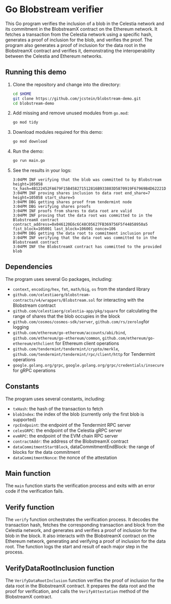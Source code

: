 # Go Blobstream verifier

This Go program verifies the inclusion of a blob in the Celestia
network and its commitment in the BlobstreamX contract on the
Ethereum network. It fetches a transaction from the Celestia
network using a specific hash, generates a proof of inclusion
for the blob, and verifies the proof. The program also generates
a proof of inclusion for the data root in the BlobstreamX contract
and verifies it, demonstrating the interoperability between the
Celestia and Ethereum networks.

## Running this demo

1. Clone the repository and change into the directory:

    ```bash
    cd $HOME
    git clone https://github.com/jcstein/blobstream-demo.git
    cd blobstream-demo
    ```

2. Add missing and remove unused modules from `go.mod`:

    ```bash
    go mod tidy
    ```

3. Download modules required for this demo:

    ```bash
    go mod download
    ```

4. Run the demo:

    ```bash
    go run main.go
    ```

5. See the results in your logs:

    ```logs
    3:04PM INF verifying that the blob was committed to by Blobstream height=105058 tx_hash=4B122452FA679F15B458271512816B933803D5870919F67969B4D62221D70346
    3:04PM INF proving shares inclusion to data root end_share=7 height=105058 start_share=5
    3:04PM DBG getting shares proof from tendermint node
    3:04PM DBG verifying shares proofs
    3:04PM INF proofs from shares to data root are valid
    3:04PM INF proving that the data root was committed to in the BlobstreamX contract contract_address=0x046120E6c6C48C05627FB369756F5f44858950a5 fist_block=105001 last_block=106001 nonce=106
    3:04PM DBG getting the data root to commitment inclusion proof
    3:04PM INF verifying that the data root was committed to in the BlobstreamX contract
    3:04PM INF the BlobstreamX contract has committed to the provided blob
    ```

## Dependencies

The program uses several Go packages, including:

- `context`, `encoding/hex`, `fmt`, `math/big`, `os` from the standard library
- `github.com/celestiaorg/blobstream-contracts/v4/wrappers/Blobstream.sol` for interacting with the Blobstream contract
- `github.com/celestiaorg/celestia-app/pkg/square` for calculating the range of shares that the blob occupies in the block
- `github.com/cosmos/cosmos-sdk/server`, `github.com/rs/zerolog`for logging
- `github.com/ethereum/go-ethereum/accounts/abi/bind`, `github.com/ethereum/go-ethereum/common`, `github.com/ethereum/go-ethereum/ethclient` for Ethereum client operations
- `github.com/tendermint/tendermint/crypto/merkle`, `github.com/tendermint/tendermint/rpc/client/http` for Tendermint operations
- `google.golang.org/grpc`, `google.golang.org/grpc/credentials/insecure` for gRPC operations

## Constants

The program uses several constants, including:

- `txHash`: the hash of the transaction to fetch
- `blobIndex`: the index of the blob (currently only the first blob is supported)
- `rpcEndpoint`: the endpoint of the Tendermint RPC server
- `celesGRPC`: the endpoint of the Celestia gRPC server
- `evmRPC`: the endpoint of the EVM chain RPC server
- `contractAddr`: the address of the BlobstreamX contract
- `dataCommitmentStartBlock`, dataCommitmentEndBlock: the range of blocks for the data commitment
- `dataCommitmentNonce`: the nonce of the attestation

## Main function

The `main` function starts the verification process and exits with an error
code if the verification fails.

## Verify function

The `verify` function orchestrates the verification process. It decodes
the transaction hash, fetches the corresponding transaction and block
from the Celestia network, and generates and verifies a proof of inclusion
for the blob in the block. It also interacts with the BlobstreamX
contract on the Ethereum network, generating and verifying a proof of
inclusion for the data root. The function logs the start and result of
each major step in the process.

## VerifyDataRootInclusion function

The `VerifyDataRootInclusion` function verifies the proof of inclusion for
the data root in the BlobstreamX contract. It prepares the data root and the
proof for verification, and calls the `VerifyAttestation` method of the
BlobstreamX contract.
